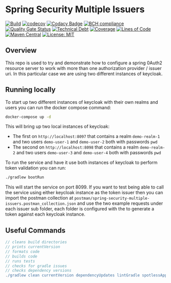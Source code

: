 # Spring Security Multiple Issuers

[![Build](https://github.com/michaelruocco/spring-security-multiple-issuers/workflows/pipeline/badge.svg)](https://github.com/michaelruocco/spring-security-multiple-issuers/actions)
[![codecov](https://codecov.io/gh/michaelruocco/spring-security-multiple-issuers/branch/master/graph/badge.svg?token=FWDNP534O7)](https://codecov.io/gh/michaelruocco/spring-security-multiple-issuers)
[![Codacy Badge](https://app.codacy.com/project/badge/Grade/272889cf707b4dcb90bf451392530794)](https://www.codacy.com/gh/michaelruocco/spring-security-multiple-issuers/dashboard?utm_source=github.com&amp;utm_medium=referral&amp;utm_content=michaelruocco/spring-security-multiple-issuers&amp;utm_campaign=Badge_Grade)
[![BCH compliance](https://bettercodehub.com/edge/badge/michaelruocco/spring-security-multiple-issuers?branch=master)](https://bettercodehub.com/)
[![Quality Gate Status](https://sonarcloud.io/api/project_badges/measure?project=michaelruocco_spring-security-multiple-issuers&metric=alert_status)](https://sonarcloud.io/dashboard?id=michaelruocco_spring-security-multiple-issuers)
[![Technical Debt](https://sonarcloud.io/api/project_badges/measure?project=michaelruocco_spring-security-multiple-issuers&metric=sqale_index)](https://sonarcloud.io/dashboard?id=michaelruocco_spring-security-multiple-issuers)
[![Coverage](https://sonarcloud.io/api/project_badges/measure?project=michaelruocco_spring-security-multiple-issuers&metric=coverage)](https://sonarcloud.io/dashboard?id=michaelruocco_spring-security-multiple-issuers)
[![Lines of Code](https://sonarcloud.io/api/project_badges/measure?project=michaelruocco_spring-security-multiple-issuers&metric=ncloc)](https://sonarcloud.io/dashboard?id=michaelruocco_spring-security-multiple-issuers)
[![Maven Central](https://img.shields.io/maven-central/v/com.github.michaelruocco/spring-security-multiple-issuers.svg?label=Maven%20Central)](https://search.maven.org/search?q=g:%22com.github.michaelruocco%22%20AND%20a:%22spring-security-multiple-issuers%22)
[![License: MIT](https://img.shields.io/badge/License-MIT-yellow.svg)](https://opensource.org/licenses/MIT)

## Overview

This repo is used to try and demonstrate how to configure a spring 0Auth2 resource server to work
with more than one authorization provider / issuer uri. In this particular case we are using
two different instances of keycloak.

## Running locally

To start up two different instances of keycloak with their own realms and users you can run the docker
compose command:

```bash
docker-compose up -d
```

This will bring up two local instances of keycloak:

* The first on `http://localhost:8097` that contains a realm `demo-realm-1` and two users `demo-user-1` and `demo-user-2` both with passwords `pwd`
* The second on `http://localhost:8098` that contains a realm `demo-realm-2` and two users `demo-user-3` and `demo-user-4` both with passwords `pwd`

To run the service and have it use both instances of keycloak to perform token validation you can run:

```bash
./gradlew bootRun
```

This will start the service on port 8099. If you want to test being able to call the service using either keycloak instance
as the token issuer then you can import the postman collection at `postman/spring-security-multiple-issuers.postman_collection.json`
and use the two example requests under each issuer sub folder, each folder is configured with the to generate a token against
each keycloak instance.

## Useful Commands

```gradle
// cleans build directories
// prints currentVersion
// formats code
// builds code
// runs tests
// checks for gradle issues
// checks dependency versions
./gradlew clean currentVersion dependencyUpdates lintGradle spotlessApply build
```